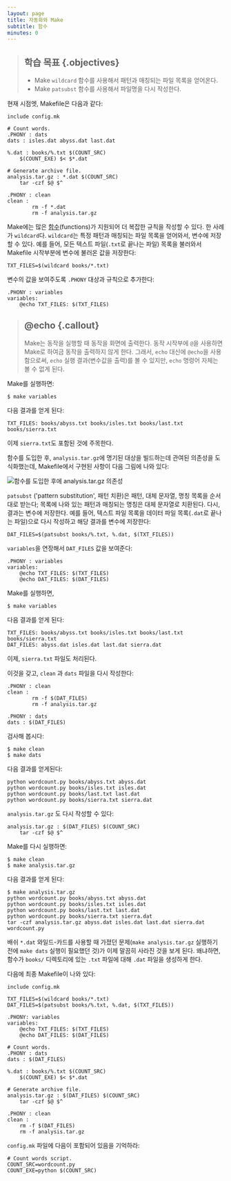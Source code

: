 ```yaml
---
layout: page
title: 자동화와 Make
subtitle: 함수
minutes: 0
---
```


> ## 학습 목표 {.objectives}
>
> * Make `wildcard` 함수를 사용해서 패턴과 매칭되는 파일 목록을 얻어온다.
> * Make `patsubst` 함수를 사용해서 파일명을 다시 작성한다.

현재 시점엣, Makefile은 다음과 같다:

~~~ {.make}
include config.mk

# Count words.
.PHONY : dats
dats : isles.dat abyss.dat last.dat

%.dat : books/%.txt $(COUNT_SRC)
	$(COUNT_EXE) $< $*.dat

# Generate archive file.
analysis.tar.gz : *.dat $(COUNT_SRC)
	tar -czf $@ $^

.PHONY : clean
clean :
        rm -f *.dat
        rm -f analysis.tar.gz
~~~

Make에는 많은 [함수](reference.html#function)(functions)가 지원되어 더 복잡한 규칙을 작성할 수 있다. 한 사례가 `wildcard`다. `wildcard`는 특정 패턴과 매칭되는 파일 목록을 얻어와서,
변수에 저장할 수 있다. 예를 들어, 모든 텍스트 파일(`.txt`로 끝나는 파일) 목록을 불러와서
Makefile 시작부분에 변수에 불러온 값을 저장한다:

~~~ {.make}
TXT_FILES=$(wildcard books/*.txt)
~~~

변수의 값을 보여주도록 `.PHONY` 대상과 규칙으로 추가한다:

~~~ {.make}
.PHONY : variables
variables:
	@echo TXT_FILES: $(TXT_FILES)
~~~

> ## @echo {.callout}
>
> Make는 동작을 실행할 때 동작을 화면에 출력한다.
> 동작 시작부에 `@`을 사용하면 Make로 하여금 동작을 출력하지 않게 한다.
> 그래서, `echo` 대신에 `@echo`을 사용함으로써, 
> `echo` 실행 결과(변수값을 출력)를 볼 수 있지만, `echo` 명령어 자체는 볼 수 없게 된다.

Make를 실행하면:

~~~ {.bash}
$ make variables
~~~

다음 결과를 얻게 된다:

~~~ {.output}
TXT_FILES: books/abyss.txt books/isles.txt books/last.txt books/sierra.txt
~~~

이제 `sierra.txt`도 포함된 것에 주목한다.

함수를 도입한 후,  `analysis.tar.gz`에 명기된 대상을 빌드하는데 관여된 의존성을 도식화했는데, 
Makefile에서 구현된 사항이 다음 그림에 나와 있다:

![함수를 도입한 후에 analysis.tar.gz 의존성](img/07-functions.png "analysis.tar.gz dependencies after introducing a function")

`patsubst` ('pattern substitution', 패턴 치환)은 패턴, 대체 문자열, 명칭 목록을 순서대로 받는다;
목록에 나와 있는 패턴과 매칭되는 명칭은 대체 문자열로 치환된다. 다시, 결과는 변수에 저장한다.
예를 들어, 텍스트 파일 목록을 데이터 파일 목록(`.dat`로 끝나는 파일)으로 다시 작성하고 해당 결과를 변수에 저장한다:

~~~ {.make}
DAT_FILES=$(patsubst books/%.txt, %.dat, $(TXT_FILES))
~~~

`variables`을 연장해서 `DAT_FILES` 값을 보여준다:

~~~ {.make}
.PHONY : variables
variables:
	@echo TXT_FILES: $(TXT_FILES)
	@echo DAT_FILES: $(DAT_FILES)
~~~

Make를 실행하면,

~~~ {.bash}
$ make variables
~~~

다음 결과를 얻게 된다:

~~~ {.output}
TXT_FILES: books/abyss.txt books/isles.txt books/last.txt books/sierra.txt
DAT_FILES: abyss.dat isles.dat last.dat sierra.dat
~~~

이제, `sierra.txt` 파일도 처리된다.

이것을 갖고, `clean` 과 `dats` 파일을 다시 작성한다:

~~~ {.make}
.PHONY : clean
clean :
        rm -f $(DAT_FILES)
        rm -f analysis.tar.gz

.PHONY : dats
dats : $(DAT_FILES)
~~~

검사해 봅시다:

~~~ {.bash}
$ make clean
$ make dats
~~~

다음 결과를 얻게된다:

~~~ {.output}
python wordcount.py books/abyss.txt abyss.dat
python wordcount.py books/isles.txt isles.dat
python wordcount.py books/last.txt last.dat
python wordcount.py books/sierra.txt sierra.dat
~~~

`analysis.tar.gz` 도 다시 작성할 수 있다:

~~~ {.make}
analysis.tar.gz : $(DAT_FILES) $(COUNT_SRC)
	tar -czf $@ $^
~~~

Make를 다시 실행하면:

~~~ {.bash}
$ make clean
$ make analysis.tar.gz
~~~

다음 결과를 얻게 된다:

~~~ {.output}
$ make analysis.tar.gz
python wordcount.py books/abyss.txt abyss.dat
python wordcount.py books/isles.txt isles.dat
python wordcount.py books/last.txt last.dat
python wordcount.py books/sierra.txt sierra.dat
tar -czf analysis.tar.gz abyss.dat isles.dat last.dat sierra.dat wordcount.py
~~~

배쉬 `*.dat` 와일드-카드를 사용할 때 가졌던 문제(`make analysis.tar.gz` 실행하기 전에 `make dats` 실행이 필요했던 것)가 이제 말끔히 사라진 것을 보게 된다. 왜냐하면, 
함수가 `books/` 디렉토리에 있는 `.txt` 파일에 대해 `.dat` 파일을 생성하게 한다.

다음에 최종 Makefile이 나와 있다:

~~~ {.make}
include config.mk

TXT_FILES=$(wildcard books/*.txt)
DAT_FILES=$(patsubst books/%.txt, %.dat, $(TXT_FILES))

.PHONY: variables
variables:
	@echo TXT_FILES: $(TXT_FILES)
	@echo DAT_FILES: $(DAT_FILES)

# Count words.
.PHONY : dats
dats : $(DAT_FILES)

%.dat : books/%.txt $(COUNT_SRC)
	$(COUNT_EXE) $< $*.dat

# Generate archive file.
analysis.tar.gz : $(DAT_FILES) $(COUNT_SRC)
	tar -czf $@ $^

.PHONY : clean
clean :
	rm -f $(DAT_FILES)
	rm -f analysis.tar.gz
~~~

`config.mk` 파일에 다음이 포함되어 있음을 기억하라:

~~~ {.make}
# Count words script.
COUNT_SRC=wordcount.py
COUNT_EXE=python $(COUNT_SRC)
~~~
